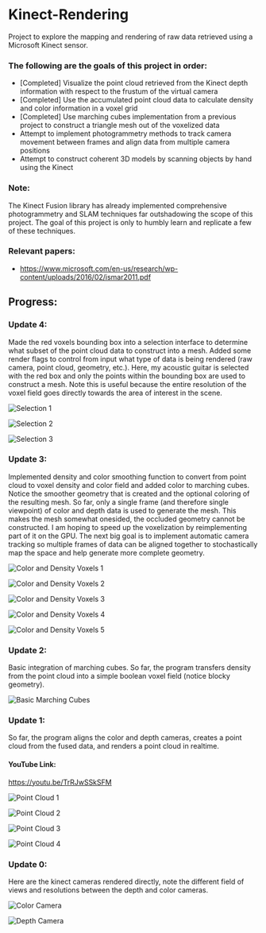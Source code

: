 # Kinect-Rendering
Project to explore the mapping and rendering of raw data retrieved using a Microsoft Kinect sensor. 

### The following are the goals of this project in order:
- [Completed] Visualize the point cloud retrieved from the Kinect depth information with respect to the frustum of the virtual camera
- [Completed] Use the accumulated point cloud data to calculate density and color information in a voxel grid
- [Completed] Use marching cubes implementation from a previous project to construct a triangle mesh out of the voxelized data
- Attempt to implement photogrammetry methods to track camera movement between frames and align data from multiple camera positions
- Attempt to construct coherent 3D models by scanning objects by hand using the Kinect

### Note: 
The Kinect Fusion library has already implemented comprehensive photogrammetry and SLAM techniques far outshadowing the scope of this project. The goal of this project is only to humbly learn and replicate a few of these techniques.

### Relevant papers:
- https://www.microsoft.com/en-us/research/wp-content/uploads/2016/02/ismar2011.pdf

## Progress:

### Update 4:

Made the red voxels bounding box into a selection interface to determine what subset of the point cloud data to construct into a mesh. Added some render flags to control from input what type of data is being rendered (raw camera, point cloud, geometry, etc.). Here, my acoustic guitar is selected with the red box and only the points within the bounding box are used to construct a mesh. Note this is useful because the entire resolution of the voxel field goes directly towards the area of interest in the scene. 

![Selection 1](https://github.com/nithinp7/Kinect-Rendering/blob/main/Screenshots/segmentation1.png)

![Selection 2](https://github.com/nithinp7/Kinect-Rendering/blob/main/Screenshots/segmentation2.png)

![Selection 3](https://github.com/nithinp7/Kinect-Rendering/blob/main/Screenshots/segmentation3.png)

### Update 3:

Implemented density and color smoothing function to convert from point cloud to voxel density and color field and added color to marching cubes. Notice the smoother geometry that is created and the optional coloring of the resulting mesh. So far, only a single frame (and therefore single viewpoint) of color and depth data is used to generate the mesh. This makes the mesh somewhat onesided, the occluded geometry cannot be constructed. I am hoping to speed up the voxelization by reimplementing part of it on the GPU. The next big goal is to implement automatic camera tracking so multiple frames of data can be aligned together to stochastically map the space and help generate more complete geometry.

![Color and Density Voxels 1](https://github.com/nithinp7/Kinect-Rendering/blob/main/Screenshots/Kinect%20SLAM%2011_20_2020%2010_33_57%20PM.png)

![Color and Density Voxels 2](https://github.com/nithinp7/Kinect-Rendering/blob/main/Screenshots/Kinect%20SLAM%2011_20_2020%209_55_32%20PM.png)

![Color and Density Voxels 3](https://github.com/nithinp7/Kinect-Rendering/blob/main/Screenshots/Kinect%20SLAM%2011_20_2020%2011_03_40%20PM.png)

![Color and Density Voxels 4](https://github.com/nithinp7/Kinect-Rendering/blob/main/Screenshots/Kinect%20SLAM%2011_20_2020%2011_03_56%20PM.png)

![Color and Density Voxels 5](https://github.com/nithinp7/Kinect-Rendering/blob/main/Screenshots/Kinect%20SLAM%2011_20_2020%2011_08_34%20PM.png)

### Update 2:

Basic integration of marching cubes. So far, the program transfers density from the point cloud into a simple boolean voxel field (notice blocky geometry).

![Basic Marching Cubes](https://github.com/nithinp7/Kinect-Rendering/blob/main/Screenshots/Kinect%20SLAM%2011_18_2020%208_49_48%20PM.png)


### Update 1:

So far, the program aligns the color and depth cameras, creates a point cloud from the fused data, and renders a point cloud in realtime.

#### YouTube Link: 
https://youtu.be/TrRJwSSkSFM

![Point Cloud 1](https://github.com/nithinp7/Kinect-Rendering/blob/main/Screenshots/out-001.jpg)

![Point Cloud 2](https://github.com/nithinp7/Kinect-Rendering/blob/main/Screenshots/out-003.jpg)

![Point Cloud 3](https://github.com/nithinp7/Kinect-Rendering/blob/main/Screenshots/out-004.jpg)

![Point Cloud 4](https://github.com/nithinp7/Kinect-Rendering/blob/main/Screenshots/out-006.jpg)

### Update 0:

Here are the kinect cameras rendered directly, note the different field of views and resolutions between the depth and color cameras.

![Color Camera](https://github.com/nithinp7/Kinect-Rendering/blob/main/Screenshots/color.png)

![Depth Camera](https://github.com/nithinp7/Kinect-Rendering/blob/main/Screenshots/depth.png)


